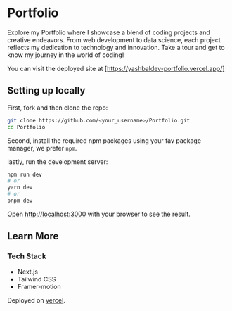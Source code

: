 # Portfolio
Explore my Portfolio where I showcase a blend of coding projects and creative endeavors. From web development to data science, each project reflects my dedication to technology and innovation. Take a tour and get to know my journey in the world of coding!

You can visit the deployed site at [https://yashbaldev-portfolio.vercel.app/]

## Setting up locally

First, fork and then clone the repo:

```bash
git clone https://github.com/<your_username>/Portfolio.git
cd Portfolio
```

Second, install the required npm packages using your fav package manager, we prefer `npm`.

lastly, run the development server:

```bash
npm run dev
# or
yarn dev
# or
pnpm dev
```

Open [http://localhost:3000](http://localhost:3000) with your browser to see the result.

## Learn More

### Tech Stack

- Next.js
- Tailwind CSS
- Framer-motion

Deployed on [vercel](https://vercel.com/).



